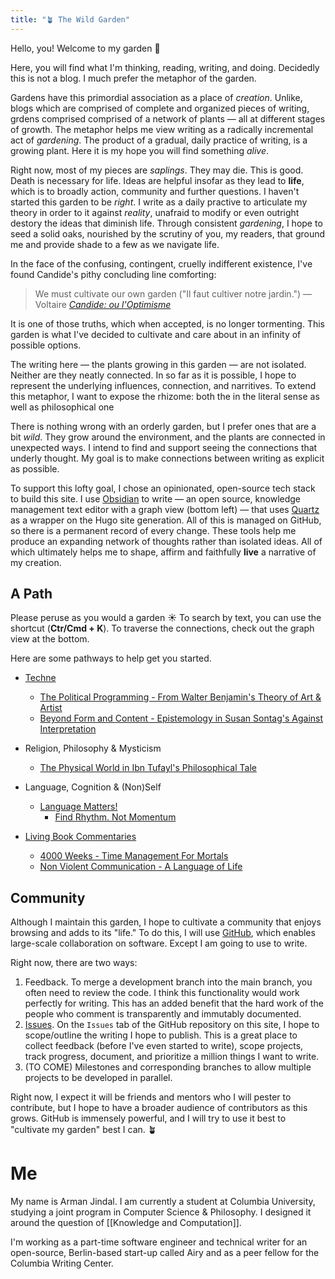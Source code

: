 ```yaml
---
title: "🪴 The Wild Garden"
---
```


Hello, you! Welcome to my garden 👋 

Here, you will find what I'm thinking, reading, writing, and doing. Decidedly this is not a blog. I much prefer the metaphor of the garden. 

Gardens have this primordial association as a place of *creation*. Unlike, blogs which are comprised of complete and organized pieces of writing, grdens comprised comprised of a network of plants — all at different stages of growth. The metaphor helps me view writing as a radically incremental act of *gardening*. The product of a gradual, daily practice of writing, is a growing plant. Here it is my hope you will find something *alive*.

Right now, most of my pieces are *saplings*. They may die. This is good. Death is necessary for life. Ideas are helpful insofar as they lead to **life**, which is to broadly action, community and further questions. I haven't started this garden to be *right*. I write as a daily practive to articulate my theory in order to it against *reality*, unafraid to modify or even outright destory the ideas that diminish life. Through consistent *gardening*, I hope to seed a solid oaks, nourished by the scrutiny of you, my readers, that ground me and provide shade to a few as we navigate life. 

In the face of the confusing, contingent, cruelly indifferent existence, I've found Candide's pithy concluding line comforting:

>  We must cultivate our own garden ("Il faut cultiver notre jardin.")
>  — Voltaire [*Candide: ou l'Optimisme*](https://www.theschooloflife.com/article/cultivate-own-garden-voltaire/) 


It is one of those truths, which when accepted, is no longer tormenting. This garden is what I've decided to cultivate and care about in an infinity of possible options. 

The writing here — the plants growing in this garden — are not isolated. Neither are they neatly connected. In so far as it is possible, I hope to represent the underlying influences, connection, and narritives. To extend this metaphor, I want to expose the rhizome: both the in the literal sense as well as philosophical one

There is nothing wrong with an orderly garden, but I prefer ones that are a bit *wild*. They grow around the environment, and the plants are connected in unexpected ways. I intend to find and support seeing the connections that underly thought. My goal is to make connections between writing as explicit as possible.  

To support this lofty goal, I chose an opinionated, open-source tech stack to build this site. I use [Obsidian](https://obsidian.md/) to write — an open source, knowledge management text editor with a graph view (bottom left) — that uses [Quartz](https://quartz.jzhao.xyz/) as a wrapper on the Hugo site generation. All of this is managed on GitHub, so there is a permanent record of every change. These tools help me produce an expanding network of thoughts rather than isolated ideas. All of which ultimately helps me to shape, affirm and faithfully **live** a narrative of my creation.

## A Path
Please peruse as you would a garden ☀️ To search by text, you can use the shortcut (**Ctr/Cmd + K**). To traverse the connections, check out the graph view at the bottom.

Here are some pathways to help get you started.

- [Techne](https://en.wikipedia.org/wiki/Techne)
	- [The Political Programming - From Walter Benjamin's Theory of Art & Artist](digital-garden/The-Political-Programmer.md) 
	- [Beyond Form and Content - Epistemology in Susan Sontag's Against Interpretation](digital-garden/Beyond-Form-Content.md)

- Religion, Philosophy & Mysticism
	- [The Physical World in Ibn Tufayl's Philosophical Tale](digital-garden/Tools/Ibn-Tufayl.md)

- Language, Cognition & (Non)Self
	- [Language Matters!](digital-garden/Language%20Matters.md)
		- [Find Rhythm. Not Momentum](digital-garden/Rhythm-Not-Momentum.md)

- [Living Book Commentaries](digital-garden/Book%20Commentaries/Book%20Commentaries.md)
	- [4000 Weeks - Time Management For Mortals](digital-garden/Book%20Commentaries/4000%20Weeks%20-%20Time%20Management%20For%20Mortals.md)
	- [Non Violent Communication - A Language of Life](digital-garden/Book%20Commentaries/Non%20Violent%20Communication%20-%20A%20Language%20of%20Life.md)


## Community 
Although I maintain this garden, I hope to cultivate a community that enjoys browsing and adds to its "life."  To do this, I will use [GitHub](https://github.com/armanjindal/armanjindal.github.io), which enables large-scale collaboration on software. Except I am going to use to write. 

Right now, there are two ways:
1. Feedback. To merge a development branch into the main branch, you often need to review the code. I think this functionality would work perfectly for writing. This has an added benefit that the hard work of the people who comment is transparently and immutably documented. 
2. [Issues](https://github.com/armanjindal/armanjindal.github.io/issues). On the `Issues` tab of the GitHub repository on this site, I hope to scope/outline the writing I hope to publish. This is a great place to collect feedback (before I've even started to write), scope projects, track progress, document, and prioritize a million things I want to write. 
3. (TO COME) Milestones and corresponding branches to allow multiple projects to be developed in parallel. 

Right now, I expect it will be friends and mentors who I will pester to contribute, but I hope to have a broader audience of contributors as this grows. GitHub is immensely powerful, and I will try to use it best to "cultivate my garden" best I can. 🪴


#  Me
My name is Arman Jindal. I am currently a student at Columbia University, studying a joint program in Computer Science & Philosophy. I designed it around the question of [[Knowledge and Computation]]. 

I'm working as a part-time software engineer and technical writer for an open-source, Berlin-based start-up called Airy and as a peer fellow for the Columbia Writing Center. 